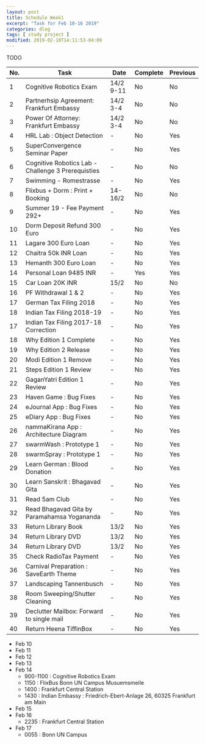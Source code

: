```yaml
---
layout: post
title: Schedule Week1
excerpt: "Task for Feb 10-16 2019"
categories: dlog
tags: [ study project ]
modified: 2019-02-10T14:11:53-04:00
---
```


TODO

| No. | Task | Date | Complete | Previous |
|-------|-------|-------|-------|-------|  
| 1 | Cognitive Robotics Exam | 14/2 9-11 | No |  No |
| 2 | Partnerhsip Agreement: Frankfurt Embassy | 14/2 3-4 | No | No |
| 3 | Power Of Attorney: Frankfurt Embassy | 14/2 3-4  | No | No |
| 4 | HRL Lab : Object Detection | - |  No | Yes |
| 5 | SuperConvergence Seminar Paper | - | No | Yes |
| 6 | Cognitive Robotics Lab - Challenge 3 Prerequisties | - | No | No |
| 7 | Swimming - Romestrasse | - | No | Yes |
| 8 | Flixbus + Dorm : Print + Booking  | 14-16/2 | No | No |
| 9 | Summer 19 - Fee Payment 292+| - | No | Yes |
| 10| Dorm Deposit Refund 300 Euro | - | No | Yes |
| 11| Lagare 300 Euro Loan | - | No | Yes |
| 12| Chaitra 50k INR Loan | - | No | Yes |
| 13| Hemanth 300 Euro Loan | - | No | Yes |
| 14| Personal Loan 9485 INR | - | Yes | Yes |
| 15| Car Loan 20K INR | 15/2 | No | No |
| 16| PF Withdrawal 1 & 2 | - | No | Yes |
| 17| German Tax Filing 2018 | - | No | Yes |
| 18| Indian Tax Filing 2018-19| - | No | Yes |
| 17| Indian Tax Filing 2017-18 Correction| - | No | Yes |
| 18| Why Edition 1 Complete| - | No | Yes |
| 19| Why Edition 2 Release| - | No | Yes |
| 20| Modi Edition 1 Remove| - | No | Yes |
| 21| Steps Edition 1 Review | - | No | Yes |
| 22| GaganYatri Edition 1 Review | - | No | Yes |
| 23| Haven Game : Bug Fixes | - | No | Yes |
| 24| eJournal App : Bug Fixes | - | No | Yes |
| 25| eDiary App : Bug Fixes| - | No | Yes |
| 26| nammaKirana App : Architecture Diagram| - | No | Yes |
| 27| swarmWash : Prototype 1| - | No | Yes |
| 28| swarmSpray : Prototype 1| - | No | Yes |
| 29| Learn German : Blood Donation| - | No | Yes |
| 30| Learn Sanskrit : Bhagavad Gita| - | No | Yes |
| 31| Read 5am Club| - | No | Yes |
| 32| Read Bhagavad Gita by Paramahamsa Yogananda| - | No | Yes |
| 33| Return Library Book| 13/2 | No | Yes |
| 34| Return Library DVD| 13/2 | No | Yes |
| 34| Return Library DVD| 13/2 | No | Yes |
| 35| Check RadioTax Payment| - | No | Yes |
| 36| Carnival Preparation : SaveEarth Theme| - | No | Yes |
| 37| Landscaping Tannenbusch| - | No | Yes |
| 38| Room Sweeping/Shutter Cleaning| - | No | Yes |
| 39| Declutter Mailbox: Forward to single mail| - | No | Yes |
| 40| Return Heena TiffinBox| - | No | Yes |


* Feb 10
* Feb 11
* Feb 12
* Feb 13
* Feb 14
  * 900-1100 : Cognitive Robotics Exam
  * 1150 : FlixBus Bonn UN Campus Musuemsmeile
  * 1400 : Frankfurt Central Station
  * 1430 : Indian Embassy : Friedrich-Ebert-Anlage 26, 60325 Frankfurt am Main 
* Feb 15
* Feb 16
  * 2235 : Frankfurt Central Station
* Feb 17
  * 0055 : Bonn UN Campus
